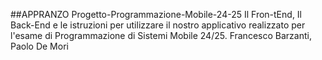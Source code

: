##APPRANZO
Progetto-Programmazione-Mobile-24-25
Il Fron-tEnd, Il Back-End e le istruzioni per utilizzare il nostro applicativo realizzato per l'esame di Programmazione di Sistemi Mobile 24/25. 
Francesco Barzanti, Paolo De Mori


